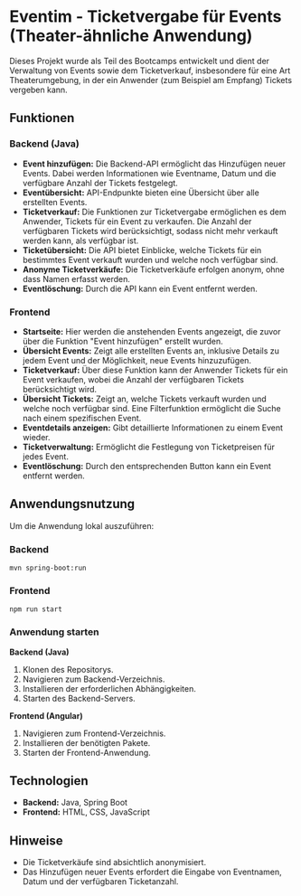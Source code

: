 # Eventim - Ticketvergabe für Events (Theater-ähnliche Anwendung)

Dieses Projekt wurde als Teil des Bootcamps entwickelt und dient der Verwaltung von Events sowie dem Ticketverkauf, insbesondere für eine Art Theaterumgebung, in der ein Anwender (zum Beispiel am Empfang) Tickets vergeben kann.

## Funktionen

### Backend (Java)
- **Event hinzufügen:** Die Backend-API ermöglicht das Hinzufügen neuer Events. Dabei werden Informationen wie Eventname, Datum und die verfügbare Anzahl der Tickets festgelegt.
- **Eventübersicht:** API-Endpunkte bieten eine Übersicht über alle erstellten Events.
- **Ticketverkauf:** Die Funktionen zur Ticketvergabe ermöglichen es dem Anwender, Tickets für ein Event zu verkaufen. Die Anzahl der verfügbaren Tickets wird berücksichtigt, sodass nicht mehr verkauft werden kann, als verfügbar ist.
- **Ticketübersicht:** Die API bietet Einblicke, welche Tickets für ein bestimmtes Event verkauft wurden und welche noch verfügbar sind.
- **Anonyme Ticketverkäufe:** Die Ticketverkäufe erfolgen anonym, ohne dass Namen erfasst werden.
- **Eventlöschung:** Durch die API kann ein Event entfernt werden.

### Frontend
- **Startseite:** Hier werden die anstehenden Events angezeigt, die zuvor über die Funktion "Event hinzufügen" erstellt wurden.
- **Übersicht Events:** Zeigt alle erstellten Events an, inklusive Details zu jedem Event und der Möglichkeit, neue Events hinzuzufügen.
- **Ticketverkauf:** Über diese Funktion kann der Anwender Tickets für ein Event verkaufen, wobei die Anzahl der verfügbaren Tickets berücksichtigt wird.
- **Übersicht Tickets:** Zeigt an, welche Tickets verkauft wurden und welche noch verfügbar sind. Eine Filterfunktion ermöglicht die Suche nach einem spezifischen Event.
- **Eventdetails anzeigen:** Gibt detaillierte Informationen zu einem Event wieder.
- **Ticketverwaltung:** Ermöglicht die Festlegung von Ticketpreisen für jedes Event.
- **Eventlöschung:** Durch den entsprechenden Button kann ein Event entfernt werden.

## Anwendungsnutzung

Um die Anwendung lokal auszuführen:

### Backend
```
mvn spring-boot:run
```

### Frontend
```
npm run start
```

### Anwendung starten

**Backend (Java)**
1. Klonen des Repositorys.
2. Navigieren zum Backend-Verzeichnis.
3. Installieren der erforderlichen Abhängigkeiten.
4. Starten des Backend-Servers.

**Frontend (Angular)**
1. Navigieren zum Frontend-Verzeichnis.
2. Installieren der benötigten Pakete.
3. Starten der Frontend-Anwendung.

## Technologien
- **Backend:** Java, Spring Boot
- **Frontend:** HTML, CSS, JavaScript

## Hinweise
- Die Ticketverkäufe sind absichtlich anonymisiert.
- Das Hinzufügen neuer Events erfordert die Eingabe von Eventnamen, Datum und der verfügbaren Ticketanzahl.
